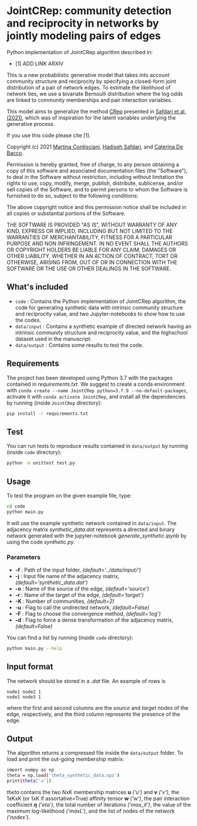 # JointCRep: community detection and reciprocity in networks by jointly modeling pairs of edges

Python implementation of JointCRep algorithm described in:

- [1] ADD LINK ARXIV

This is a new probabilistic generative model that takes into account community structure and reciprocity by specifying a closed-form joint distribution of a pair of network edges. To estimate the likelihood of network ties, we use a bivariate Bernoulli distribution where the log odds are linked to community memberships and pair interaction variables. 

This model aims to generalize the method [CRep](https://github.com/mcontisc/CRep) presented in [Safdari et al. (2021)](https://journals.aps.org/prresearch/abstract/10.1103/PhysRevResearch.3.023209), which was of inspiration for the latent variables underlying the generative process.  

If you use this code please cite [1].   

Copyright (c) 2021 [Martina Contisciani](https://www.is.mpg.de/person/mcontisciani), [Hadiseh Safdari](https://github.com/hds-safdari), and [Caterina De Bacco](http://cdebacco.com).

Permission is hereby granted, free of charge, to any person obtaining a copy of this software and associated documentation files (the "Software"), to deal in the Software without restriction, including without limitation the rights to use, copy, modify, merge, publish, distribute, sublicense, and/or sell copies of the Software, and to permit persons to whom the Software is furnished to do so, subject to the following conditions:

The above copyright notice and this permission notice shall be included in all copies or substantial portions of the Software.

THE SOFTWARE IS PROVIDED "AS IS", WITHOUT WARRANTY OF ANY KIND, EXPRESS OR IMPLIED, INCLUDING BUT NOT LIMITED TO THE WARRANTIES OF MERCHANTABILITY, FITNESS FOR A PARTICULAR PURPOSE AND NON INFRINGEMENT. IN NO EVENT SHALL THE AUTHORS OR COPYRIGHT HOLDERS BE LIABLE FOR ANY CLAIM, DAMAGES OR OTHER LIABILITY, WHETHER IN AN ACTION OF CONTRACT, TORT OR OTHERWISE, ARISING FROM, OUT OF OR IN CONNECTION WITH THE SOFTWARE OR THE USE OR OTHER DEALINGS IN THE SOFTWARE.

## What's included
- `code` : Contains the Python implementation of JointCRep algorithm, the code for generating synthetic data with intrinsic community structure and reciprocity value, and two Jupyter-notebooks to show how to use the codes.
- `data/input` : Contains a synthetic example of directed network having an intrinsic community structure and reciprocity value, and the highschool dataset used in the manuscript. 
- `data/output` : Contains some results to test the code.

## Requirements
The project has been developed using Python 3.7 with the packages contained in *requirements.txt*. We suggest to create a conda environment with
`conda create --name JointCRep python=3.7.9 --no-default-packages`, activate it with `conda activate JointCRep`, and install all the dependencies by running (inside `JointCRep` directory):

```bash
pip install -r requirements.txt
```

## Test
You can run tests to reproduce results contained in `data/output` by running (inside `code` directory):  

```bash
python -m unittest test.py   
```

## Usage
To test the program on the given example file, type:  

```bash
cd code
python main.py
```

It will use the example synthetic network contained in `data/input`. The adjacency matrix *synthetic_data.dat* represents a directed and binary network generated with the jupyter-notebook *generate_synthetic.ipynb* by using the code *synthetic.py*.

### Parameters
- **-f** : Path of the input folder, *(default='../data/input/')*
- **-j** : Input file name of the adjacency matrix, *(default='synthetic_data.dat')*
- **-o** : Name of the source of the edge, *(default='source')*
- **-r** : Name of the target of the edge, *(default='target')*
- **-K** : Number of communities, *(default=2)*
- **-u** : Flag to call the undirected network, *(default=False)*
- **-F** : Flag to choose the convergence method, *(default='log')*
- **-d** : Flag to force a dense transformation of the adjacency matrix, *(default=False)*

You can find a list by running (inside `code` directory): 

```bash
python main.py --help
```

## Input format
The network should be stored in a *.dat* file. An example of rows is

`node1 node2 1` <br>
`node1 node3 1`

where the first and second columns are the _source_ and _target_ nodes of the edge, respectively, and the third column represents the presence of the edge. 


## Output
The algorithm returns a compressed file inside the `data/output` folder. To load and print the out-going membership matrix:

```bash
import numpy as np 
theta = np.load('theta_synthetic_data.npz')
print(theta['u'])
```

_theta_ contains the two NxK membership matrices **u** *('u')* and **v** *('v')*, the 1xKxK (or 1xK if assortative=True) affinity tensor **w** *('w')*, the pair interaction coefficient **$\eta$** *('eta')*, the total number of iterations *('max_it')*, the value of the maximum log-likelihood *('maxL')*, and the list of nodes of the network *('nodes')*.  
